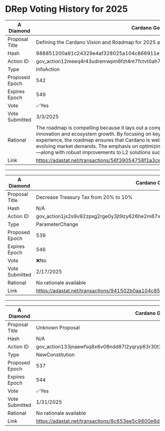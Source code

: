 # DRep Voting History for 2025

| A Diamond      | Cardano Governance Actions                                                                                                              |
| -------------- | --------------------------------------------------------------------------------------------------------------------------------------- |
| Proposal Title | Defining the Cardano Vision and Roadmap for 2025 and beyond                                                                                                   |
| Hash           | 988851200a91c24329e4af328025a104c866911efff39f44050363ef42075835                                                                      |
| Action ID      | gov_action12meeq4r43udremwpm6fzt4nt7fctvt0ah7798x036m2r4nhlccmqqhmr9wx                                                                  |
| Type           | InfoAction                                                                                                                        |
| Proposed Epoch | 542                                                                                                                              |
| Expires Epoch  | 549                                                                                                                              |
| Vote           | ✅Yes                                                                                                                                   |
| Vote Submitted | 3/3/2025                                                                                                                              |
| Rational       | The roadmap is compelling because it lays out a comprehensive strategy that addresses both technical innovation and ecosystem growth. By focusing on key areas such as scalability, security, and developer experience, the roadmap ensures that Cardano is well-positioned to handle increasing transaction volumes and evolving market demands. The emphasis on optimizing the L1 engine through innovations like the Leios protocol—along with robust improvements to L2 solutions such as Hydra and Midgard—d... |
|Link|https://adastat.net/transactions/56f39054758f1a3cedc1de9225d66bf270b62dfdbfbc5399f1d6d43aceffc636 |


---

| A Diamond      | Cardano Governance Actions                                                                                                              |
| -------------- | --------------------------------------------------------------------------------------------------------------------------------------- |
| Proposal Title | Decrease Treasury Tax from 20% to 10%                                                                                                   |
| Hash           | N/A                                                                      |
| Action ID      | gov_action1js2s9v92zpxg2rge0y3jt9zy626he2m67x9kx9phw4r942kvsn6sqfym0d7                                                                  |
| Type           | ParameterChange                                                                                                                        |
| Proposed Epoch | 539                                                                                                                              |
| Expires Epoch  | 546                                                                                                                              |
| Vote           | ❌No                                                                                                                                   |
| Vote Submitted | 2/17/2025                                                                                                                              |
| Rational       | No rationale available |
|Link|https://adastat.net/transactions/941502b0aa104c850d197923259444d2b57cab7af18b63143775465aaacc84f5 |


---

| A Diamond      | Cardano Governance Actions                                                                                                              |
| -------------- | --------------------------------------------------------------------------------------------------------------------------------------- |
| Proposal Title | Unknown Proposal                                                                                                   |
| Hash           | N/A                                                                      |
| Action ID      | gov_action133jnaewfsq8x6v08ndd87l2yqryp63r30t2dkceacxx5cply5n7sqzlcyqf                                                                  |
| Type           | NewConstitution                                                                                                                        |
| Proposed Epoch | 537                                                                                                                              |
| Expires Epoch  | 544                                                                                                                              |
| Vote           | ✅Yes                                                                                                                                   |
| Vote Submitted | 1/31/2025                                                                                                                              |
| Rational       | No rationale available |
|Link|https://adastat.net/transactions/8c653ee5c9800e6d31e79b5a7f7d4400c81d44717ad4db633dc18d4c07e4a4fd |
